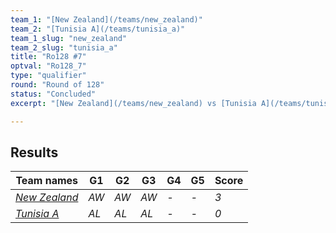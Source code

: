 ```yaml
---
team_1: "[New Zealand](/teams/new_zealand)"
team_2: "[Tunisia A](/teams/tunisia_a)"
team_1_slug: "new_zealand"
team_2_slug: "tunisia_a"
title: "Ro128 #7"
optval: "Ro128_7"
type: "qualifier"
round: "Round of 128"
status: "Concluded"
excerpt: "[New Zealand](/teams/new_zealand) vs [Tunisia A](/teams/tunisia_a)"

---
```

## Results

| Team names | G1 | G2 | G3 | G4 | G5 | Score |
| -- | -- | -- | -- | -- | -- | -- |
| *[New Zealand](/teams/new_zealand)* | *AW* | *AW* | *AW* | *-* | *-* | *3* |
| *[Tunisia A](/teams/tunisia_a)* | *AL* | *AL* | *AL* | *-* | *-* | *0* |
